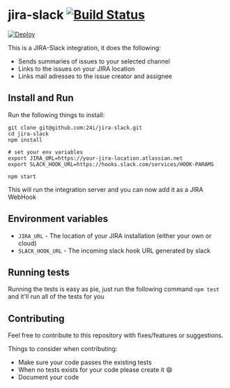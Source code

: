 # jira-slack [![Build Status](https://travis-ci.org/24i/jira-slack.svg?branch=master)](https://travis-ci.org/24i/jira-slack)

[![Deploy](https://www.herokucdn.com/deploy/button.svg)](https://heroku.com/deploy?template=https://github.com/24i/jira-slack)

This is a JIRA-Slack integration, it does the following:

* Sends summaries of issues to your selected channel
* Links to the issues on your JIRA location
* Links mail adresses to the issue creator and assignee

## Install and Run

Run the following things to install:

```
git clone git@github.com:24i/jira-slack.git
cd jira-slack
npm install

# set your env variables
export JIRA_URL=https://your-jira-location.atlassian.net
export SLACK_HOOK_URL=https://hooks.slack.com/services/HOOK-PARAMS

npm start
```

This will run the integration server and you can now add it as a JIRA WebHook

## Environment variables
* `JIRA_URL` - The location of your JIRA installation (either your own or cloud)
* `SLACK_HOOK_URL` - The incoming slack hook URL generated by slack

## Running tests
Running the tests is easy as pie, just run the following command `npm test` and it'll run all of the tests for you

## Contributing

Feel free to contribute to this repository with fixes/features or suggestions.

Things to consider when contributing:
* Make sure your code passes the existing tests
* When no tests exists for your code please create it :smile:
* Document your code